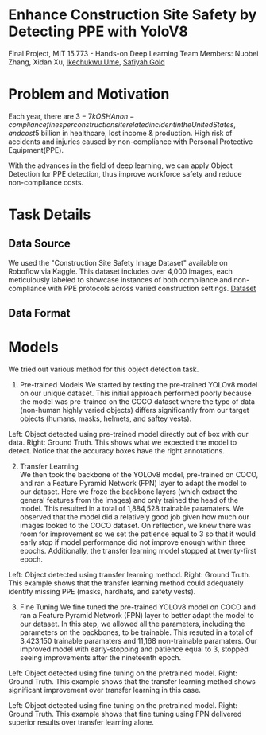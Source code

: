 # Enhance Construction Site Safety by Detecting PPE with YoloV8

Final Project, MIT 15.773 - Hands-on Deep Learning
Team Members: Nuobei Zhang, Xidan Xu, [Ikechukwu Ume](https://www.linkedin.com/in/ikechukwu-ume-p-e-90217350/), [Safiyah Gold](https://www.linkedin.com/in/safiyahgold/)

# Problem and Motivation

Each year, there are $3-7k ​OSHA non-compliance fines per construction site related incident in the United States, and cost ​$5 billion in healthcare, lost income & production​. High risk of accidents and injuries ​caused by non-compliance with Personal Protective Equipment​(PPE). 

With the advances in the field of deep learning, we can apply Object Detection for PPE detection​, thus improve workforce safety and reduce non-compliance costs​.

# Task Details
## Data Source
We used the "Construction Site Safety Image Dataset" available on Roboflow via Kaggle. This dataset includes over 4,000 images, each meticulously labeled to showcase instances of both compliance and non-compliance with PPE protocols across varied construction settings. [Dataset](https://www.kaggle.com/datasets/snehilsanyal/construction-site-safety-image-dataset-roboflow)

## Data Format

# Models
We tried out various method for this object detection task. 

1. Pre-trained Models 
We started by testing the pre-trained YOLOv8 model on our unique dataset. This initial approach performed poorly because the model was pre-trained on the COCO dataset where the type of data (non-human highly varied objects) differs significantly from our target objects (humans, masks, helmets, and saftey vests). 

Left: Object detected using pre-trained model directly out of box with our data. Right: Ground Truth. This shows what we expected the model to detect. Notice that the accuracy boxes have the right annotations.	 
 
2. Transfer Learning  
We then took the backbone of the YOLOv8 model, pre-trained on COCO, and ran a Feature Pyramid Network (FPN) layer to adapt the model to our dataset. Here we froze the backbone layers (which extract the general features from the images) and only trained the head of the model. This resulted in a total of 1,884,528 trainable paramaters. We observed that the model did a relatively good job given how much our images looked to the COCO dataset. On reflection, we knew there was room for improvement so we set the patience equal to 3 so that it would early stop if model performance did not improve enough within three epochs. Additionally, the transfer learning model stopped at twenty-first epoch.  
 
Left: Object detected using transfer learning method. Right: Ground Truth. This example shows that the transfer learning method could adequately identify missing PPE (masks, hardhats, and safety vests). 
  
 
3. Fine Tuning 
We fine tuned the pre-trained YOLOv8 model on COCO and ran a Feature Pyramid Network (FPN) layer to better adapt the model to our dataset. In this step, we allowed all the parameters, including the parameters on the backbones, to be trainable. This resuted in a total of 3,423,150 trainable paramaters and 11,168 non-trainable paramaters. Our improved model with early-stopping and patience equal to 3, stopped seeing improvements after the nineteenth epoch. 
 
Left: Object detected using fine tuning on the pretrained model. Right: Ground Truth. This example shows that the transfer learning method shows significant improvement over transfer learning in this case. 
 
Left: Object detected using fine tuning on the pretrained model. Right: Ground Truth. This example shows that fine tuning using FPN delivered superior results over transfer learning alone. 
